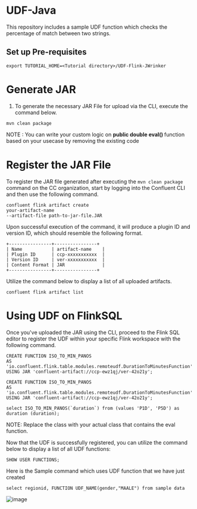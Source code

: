 # UDF-Java

This repository includes a sample UDF function which checks the percentage of  match between two strings.

## Set up Pre-requisites
```
export TUTORIAL_HOME=<Tutorial directory>/UDF-Flink-JWrinker
```

# Generate JAR 

1. To generate the necessary JAR File for upload via the CLI, execute the command below.


```
mvn clean package

```

NOTE : You can write your custom logic on <b>public double eval() </b>function based on your usecase by removing the existing code


# Register the JAR File

To register the JAR file generated after executing the `mvn clean package` command on the CC organization, start by logging into the Confluent CLI and then use the following command.

```
confluent flink artifact create 
your-artifact-name
--artifact-file path-to-jar-file.JAR
```

Upon successful execution of the command, it will produce a plugin ID and version ID, which should resemble the following format.

```
+----------------+----------------+
| Name           | artifact-name    |
| Plugin ID      | ccp-xxxxxxxxxxx  |
| Version ID     | ver-xxxxxxxxxxx  |
| Content Format | JAR              |
+----------------+----------------+

```
Utilize the command below to display a list of all uploaded artifacts.

```
confluent flink artifact list

```

# Using UDF on FlinkSQL

Once you've uploaded the JAR using the CLI, proceed to the Flink SQL editor to register the UDF within your specific Flink workspace with the following command.

```
CREATE FUNCTION ISO_TO_MIN_PANOS 
AS 'io.confluent.flink.table.modules.remoteudf.DurationToMinutesFunction' 
USING JAR 'confluent-artifact://ccp-ewz1qj/ver-42o21y';
```

```
CREATE FUNCTION ISO_TO_MIN_PANOS 
AS 'io.confluent.flink.table.modules.remoteudf.DurationToMinutesFunction' 
USING JAR 'confluent-artifact://ccp-ewz1qj/ver-42o21y';
```

```
select ISO_TO_MIN_PANOS(`duration`) from (values 'P1D', 'P5D') as duration (duration);
```


NOTE: Replace the class with your actual class that contains the eval function.

Now that the UDF is successfully registered, you can utilize the command below to display a list of all UDF functions:

```
SHOW USER FUNCTIONS;
```

Here is the Sample command which uses UDF function that we have just created

```
select regionid, FUNCTION UDF_NAME(gender,"MAALE") from sample data
```


![image](https://github.com/Gokuldev-PS/UDF-Flink-JWrinker/assets/132561683/dc072c92-4e80-4c8f-bb43-10f4dcc85553)



